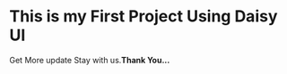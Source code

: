 <h1>This is my First Project Using Daisy UI</h1>
<p>Get More update Stay with us.<strong>Thank You...</strong></p>
